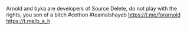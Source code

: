 Arnold and byka are developers of Source Delete, do not play with the rights, you son of a bitch
#cethon
#teamalshayeb
https://t.me/forarnold
https://t.me/b_a_h
